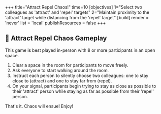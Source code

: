 +++
title="Attract Repel Chaos!"
time=10
[objectives]
    1="Select two colleagues as 'attract' and 'repel' targets"
    2="Maintain proximity to the 'attract' target while distancing from the 'repel' target"
[build]
  render = 'never'
  list = 'local'
  publishResources = false
+++

## 🧲 Attract Repel Chaos Gameplay

This game is best played in-person with 8 or more participants in an open space.

1. Clear a space in the room for participants to move freely.
2. Ask everyone to start walking around the room.
3. Instruct each person to silently choose two colleagues: one to stay close to (attract) and one to stay far from (repel).
4. On your signal, participants begin trying to stay as close as possible to their 'attract' person while staying as far as possible from their 'repel' person.

That's it. Chaos will ensue! Enjoy!
